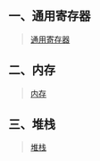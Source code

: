 ## 一、通用寄存器
>[通用寄存器](https://github.com/raoyanpan/asm_it/blob/master/通用寄存器/README.md)

## 二、内存
>[内存](https://github.com/raoyanpan/asm_it/blob/master/内存/README.md)

## 三、堆栈
>[堆栈](https://github.com/raoyanpan/asm_it/blob/master/堆栈/README.md)